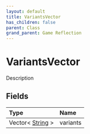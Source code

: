 ```yaml
---
layout: default
title: VariantsVector
has_children: false
parent: Class
grand_parent: Game Reflection
---
```

# VariantsVector
Description 

## Fields

| Type | Name |
|:-------------|:--------------|
| Vector< [String](/docs/game-reflection/components/string) > | variants |

